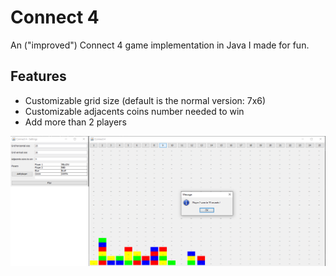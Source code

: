 # Connect 4

An ("improved") Connect 4 game implementation in Java I made for fun.

## Features
- Customizable grid size (default is the normal version: 7x6)
- Customizable adjacents coins number needed to win
- Add more than 2 players

![Screenshot](screenshot.png)